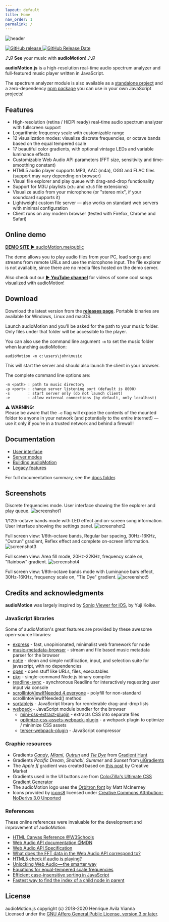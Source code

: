 ```yaml
---
layout: default
title: Home
nav_order: 1
permalink: /
---
```


![header](docs/img/audioMotion-header.png "audioMotion - high-resolution real-time spectrum analyzer and music player")

[![GitHub release](https://img.shields.io/github/release/hvianna/audioMotion.js.svg) ![GitHub Release Date](https://img.shields.io/github/release-date/hvianna/audioMotion.js.svg)](https://github.com/hvianna/audioMotion.js/releases/latest)

♪♫ **See** your music with **audioMotion**! ♪♫

**audioMotion.js** is a high-resolution real-time audio spectrum analyzer and full-featured music player written in JavaScript.

The spectrum analyzer module is also available as a [standalone project](https://github.com/hvianna/audioMotion-analyzer) and a zero-dependency [npm package](https://www.npmjs.com/package/audiomotion-analyzer) you can use in your own JavaScript projects!

## Features

* High-resolution (retina / HiDPI ready) real-time audio spectrum analyzer with fullscreen support
* Logarithmic frequency scale with customizable range
* 12 visualization modes: visualize discrete frequencies, or octave bands based on the equal tempered scale
* 17 beautiful color gradients, with optional vintage LEDs and variable luminance effects
* Customizable Web Audio API parameters (FFT size, sensitivity and time-smoothing constant)
* HTML5 audio player supports MP3, AAC (m4a), OGG and FLAC files (support may vary depending on browser)
* Visual file explorer and play queue with drag-and-drop functionality
* Support for M3U playlists (`m3u` and `m3u8` file extensions)
* Visualize audio from your microphone (or "stereo mix", if your soundcard supports it)
* Lightweight custom file server — also works on standard web servers with minimal configuration
* Client runs on any modern browser (tested with Firefox, Chrome and Safari)

## Online demo

[**DEMO SITE** ▶ audioMotion.me/public](https://audiomotion.me/public/)

The demo allows you to play audio files from your PC, load songs and streams from remote URLs and use the microphone input.
The file explorer is not available, since there are no media files hosted on the demo server.

Also check out our [▶ **YouTube channel**](https://channel.audiomotion.io) for videos of some cool songs visualized with audioMotion!

## Download

Download the latest version from the [**releases page**](https://github.com/hvianna/audioMotion.js/releases/latest). Portable binaries are available for Windows, Linux and macOS.

Launch audioMotion and you'll be asked for the path to your music folder. Only files under that folder will be accessible to the player.

You can also use the command line argument `-m` to set the music folder when launching audioMotion:

```
audioMotion -m c:\users\john\music
```

This will start the server and should also launch the client in your browser.

The complete command line options are:

```
-m <path> : path to music directory
-p <port> : change server listening port (default is 8000)
-s        : start server only (do not launch client)
-e        : allow external connections (by default, only localhost)
```

⚠ **WARNING:**<br>
Please be aware that the `-e` flag will expose the contents of the mounted folder to anyone in your network (and potentially to the entire internet!) &mdash; use it only if you're in a trusted network and behind a firewall!

## Documentation

+ [User interface](docs/user-interface.md)
+ [Server modes](docs/server.md)
+ [Building audioMotion](docs/building.md)
+ [Legacy features](docs/legacy.md)

For full documentation summary, see the [docs folder](docs/).

## Screenshots

Discrete frequencies mode. User interface showing the file explorer and play queue.
![screenshot1](docs/img/screenshot1.png "Discrete frequencies mode. User interface showing the file explorer and play queue.")

1/12th-octave bands mode with LED effect and on-screen song information. User interface showing the settings panel.
![screenshot2](docs/img/screenshot2.png "1/12th-octave bands mode with LED effect and on-screen song information. User interface showing the settings panel.")

Full screen view: 1/6th-octave bands, Regular bar spacing, 30Hz-16KHz, "Outrun" gradient, Reflex effect and complete on-screen information.
![screenshot3](docs/img/screenshot3.png "Full screen view: 1/6th-octave bands, Regular bar spacing, 30Hz-16KHz, 'Outrun' gradient, Reflex effect and complete on-screen information")

Full screen view: Area fill mode, 20Hz-22KHz, frequency scale on, "Rainbow" gradient.
![screenshot4](docs/img/screenshot4.png "Full screen view: Area fill mode, 20Hz-22KHz, frequency scale on, 'Rainbow' gradient")

Full screen view: 1/8th-octave bands mode with Luminance bars effect, 30Hz-16KHz, frequency scale on, "Tie Dye" gradient.
![screenshot5](docs/img/screenshot5.png "Full screen view: 1/8th-octave bands mode with Luminance bars effect, 30Hz-16KHz, frequency scale on, 'Tie Dye' gradient")


## Credits and acknowledgments

**audioMotion** was largely inspired by [Soniq Viewer for iOS](https://itunes.apple.com/us/app/soniq-viewer/id448343005), by Yuji Koike.

### JavaScript libraries

Some of audioMotion's great features are provided by these awesome open-source libraries:

* [express](https://www.npmjs.com/package/express) - fast, unopinionated, minimalist web framework for node
* [music-metadata-browser](https://www.npmjs.com/package/music-metadata-browser) - stream and file based music metadata parser for the browser
* [notie](https://www.npmjs.com/package/notie) - clean and simple notification, input, and selection suite for javascript, with no dependencies
* [open](https://www.npmjs.com/package/open) - open stuff like URLs, files, executables
* [pkg](https://www.npmjs.com/package/pkg) - single-command Node.js binary compiler
* [readline-sync](https://www.npmjs.com/package/readline-sync) - synchronous Readline for interactively requesting user input via console
* [scrollIntoViewIfNeeded 4 everyone](https://gist.github.com/hsablonniere/2581101) - polyfill for non-standard scrollIntoViewIfNeeded() method
* [sortablejs](https://www.npmjs.com/package/sortablejs) - JavaScript library for reorderable drag-and-drop lists
* [webpack](https://www.npmjs.com/package/webpack) - JavaScript module bundler for the browser
  * [mini-css-extract-plugin](https://www.npmjs.com/package/mini-css-extract-plugin) - extracts CSS into separate files
  * [optimize-css-assets-webpack-plugin](https://www.npmjs.com/package/optimize-css-assets-webpack-plugin) - a webpack plugin to optimize / minimize CSS assets
  * [terser-webpack-plugin](https://www.npmjs.com/package/terser-webpack-plugin) - JavaScript compressor

### Graphic resources

* Gradients [*Candy*](https://gradienthunt.com/gradient/172), [*Miami*](https://gradienthunt.com/gradient/950), [*Outrun*](https://gradienthunt.com/gradient/317) and [*Tie Dye*](https://gradienthunt.com/gradient/969) from [Gradient Hunt](https://gradienthunt.com)
* Gradients *Pacific Dream*, *Shahabi*, *Summer* and *Sunset* from [uiGradients](https://uigradients.com)
* The *Apple ][* gradient was created based on [this post](https://creativemarket.com/blog/6-famous-logos-with-great-color-schemes) by Creative Market
* Gradients used in the UI buttons are from [ColorZilla's Ultimate CSS Gradient Generator](http://www.colorzilla.com/gradient-editor/)
* The audioMotion logo uses the [Orbitron font](https://fonts.google.com/specimen/Orbitron) by Matt McInerney
* Icons provided by [icons8](https://icons8.com) licensed under [Creative Commons Attribution-NoDerivs 3.0 Unported](https://creativecommons.org/licenses/by-nd/3.0/)

### References

These online references were invaluable for the development and improvement of audioMotion:

* [HTML Canvas Reference @W3Schools](https://www.w3schools.com/tags/ref_canvas.asp)
* [Web Audio API documentation @MDN](https://developer.mozilla.org/en-US/docs/Web/API/Web_Audio_API)
* [Web Audio API Specification](https://webaudio.github.io/web-audio-api/)
* [What does the FFT data in the Web Audio API correspond to?](https://stackoverflow.com/a/14789992/2370385)
* [HTML5 check if audio is playing?](https://stackoverflow.com/a/46117824/2370385)
* [Unlocking Web Audio — the smarter way](https://hackernoon.com/unlocking-web-audio-the-smarter-way-8858218c0e09)
* [Equations for equal-tempered scale frequencies](http://pages.mtu.edu/~suits/NoteFreqCalcs.html)
* [Efficient case-insensitive sorting in JavaScript](https://stackoverflow.com/a/40390844/2370385)
* [Fastest way to find the index of a child node in parent](https://stackoverflow.com/a/13657635/2370385)


## License

audioMotion.js copyright (c) 2018-2020 Henrique Avila Vianna<br>
Licensed under the [GNU Affero General Public License, version 3 or later](https://www.gnu.org/licenses/agpl.html).